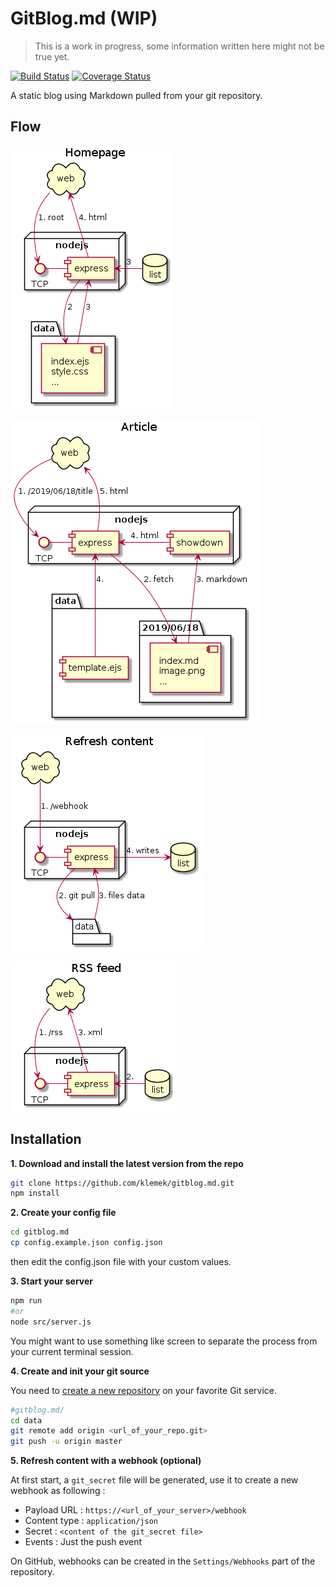 # GitBlog.md (WIP)
> This is a work in progress, some information written here might not be true yet.

[![Build Status](https://img.shields.io/travis/Klemek/GitBlog.md.svg?branch=master)](https://travis-ci.org/Klemek/GitBlog.md)
[![Coverage Status](https://img.shields.io/coveralls/github/Klemek/GitBlog.md.svg?branch=master)](https://coveralls.io/github/Klemek/GitBlog.md?branch=master)

A static blog using Markdown pulled from your git repository.

## Flow

![root](./uml/root.png)

![article](./uml/article.png)

![webhook](./uml/webhook.png)

![rss](./uml/rss.png)

## Installation
**1. Download and install the latest version from the repo**
```bash
git clone https://github.com/klemek/gitblog.md.git
npm install
```
**2. Create your config file**
```bash
cd gitblog.md
cp config.example.json config.json
```
then edit the config.json file with your custom values.

**3. Start your server**

```bash
npm run
#or
node src/server.js
```

You might want to use something like screen to separate the process from your current terminal session.

**4. Create and init your git source**

You need to [create a new repository](https://github.com/new) on your favorite Git service.

```bash
#gitblog.md/
cd data
git remote add origin <url_of_your_repo.git>
git push -u origin master
```

**5. Refresh content with a webhook (optional)**

At first start, a `git_secret` file will be generated, use it to create a new webhook as following :

* Payload URL : `https://<url_of_your_server>/webhook`
* Content type : `application/json`
* Secret : `<content of the git_secret file>`
* Events : Just the push event

On GitHub, webhooks can be created in the `Settings/Webhooks` part of the repository.
